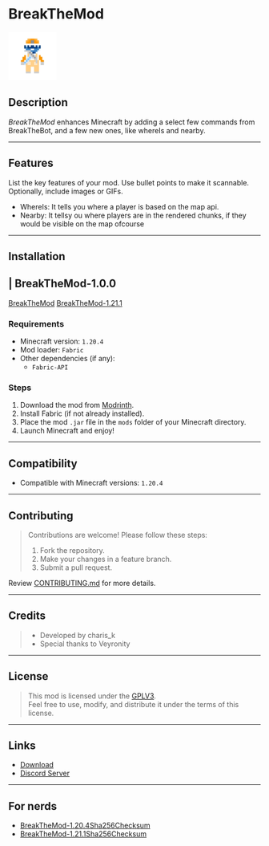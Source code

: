 # **BreakTheMod**

![BreakTheMod](/src/main/resources/assets//icon.png)

## **Description**
*BreakTheMod* enhances Minecraft by adding a select few commands from BreakTheBot, and a few new ones, like whereIs and nearby.

---

## **Features**
List the key features of your mod. Use bullet points to make it scannable. Optionally, include images or GIFs.

- WhereIs: It tells you where a player is based on the map api.  
- Nearby: It tellsy ou where players are in the rendered chunks, if they would be visible on the map ofcourse  

---

## **Installation**
| BreakTheMod-1.0.0
---
[BreakTheMod](/breakthemod.jar) 
[BreakTheMod-1.21.1](/breakthemod-1.21.1.jar) 

### **Requirements**
- Minecraft version: `1.20.4`
- Mod loader: `Fabric`  
- Other dependencies (if any):  
  - `Fabric-API`

### **Steps**
1. Download the mod from [Modrinth](https://modrinth.com/mod/breakthemod/).
2. Install Fabric (if not already installed).  
3. Place the mod `.jar` file in the `mods` folder of your Minecraft directory.  
4. Launch Minecraft and enjoy!

---

## **Compatibility**
- Compatible with Minecraft versions: `1.20.4`
---

## **Contributing**

> Contributions are welcome! Please follow these steps:  
> 1. Fork the repository.  
> 2. Make your changes in a feature branch.  
> 3. Submit a pull request.  

Review [CONTRIBUTING.md](/CONTRIBUTING.md) for more details.

---

## **Credits**
> - Developed by charis_k
> - Special thanks to Veyronity

---

## **License**
> This mod is licensed under the [GPLV3](src/main/resources/LICENSE).  
> Feel free to use, modify, and distribute it under the terms of this license.

---

## **Links**
- [Download](https://modrinth.com/mod/breakthemod/)
- [Discord Server](https://discord.gg/RVkwSrPyuq) 

---

## **For nerds**
- [BreakTheMod-1.20.4Sha256Checksum](/breakthemod.jar.sha256)
- [BreakTheMod-1.21.1Sha256Checksum](/breakthemod-1.21.jar.sha256)
